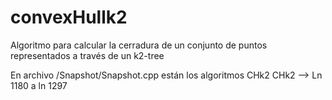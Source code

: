 # convexHullk2
Algoritmo para calcular la cerradura de un conjunto de puntos representados a través de un k2-tree

En archivo /Snapshot/Snapshot.cpp están los algoritmos CHk2
CHk2 --> Ln 1180 a ln 1297
